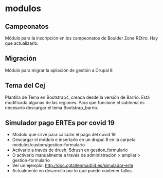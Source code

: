 # modulos
## Campeonatos
Módulo para la inscripción en los campeonatos de Boulder Zone REtiro. Hay que actualizarlo.
## Migración
Módulo para migrar la apliación de gestión a Drupal 8
## Tema del Cej
Plantilla de Tema en Bootstrap4, creada desde la versión de Barrio. Está modificada algunas de las regiones. Para que funcione el subtema es necesario descargar el tema Bootstrap_barrio.
## Simulador pago ERTEs por covid 19
* Módulo que sirve para calcular el pago del covid 19
* Descargar el módulo e insertarlo en un drupal 8 en la carpeta modules/custom/gestion-formulario
* Activarlo a través de drush; $drush en gestion_formulario
* O activarlo manualmente a través de administracion > ampliar > gestion-formulario
* Ver un ejemplo: http://doc.cgtaltenmadrid.es/simulador-erte
* Actualmente en desarrollo por lo que puede contener fallos.

